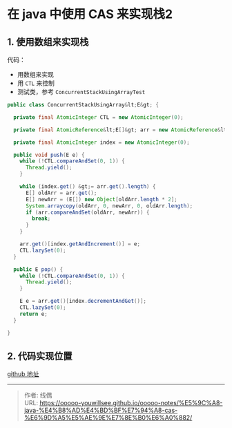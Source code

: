 # 在 java 中使用 CAS 来实现栈2


## 1. 使用数组来实现栈

代码：

* 用数组来实现
* 用 `CTL` 来控制
* 测试类，参考 `ConcurrentStackUsingArrayTest`

```java
public class ConcurrentStackUsingArray&lt;E&gt; {

  private final AtomicInteger CTL = new AtomicInteger(0);

  private final AtomicReference&lt;E[]&gt; arr = new AtomicReference&lt;&gt;((E[]) new Object[10]);

  private final AtomicInteger index = new AtomicInteger(0);

  public void push(E e) {
    while (!CTL.compareAndSet(0, 1)) {
      Thread.yield();
    }

    while (index.get() &gt;= arr.get().length) {
      E[] oldArr = arr.get();
      E[] newArr = (E[]) new Object[oldArr.length * 2];
      System.arraycopy(oldArr, 0, newArr, 0, oldArr.length);
      if (arr.compareAndSet(oldArr, newArr)) {
        break;
      }
    }

    arr.get()[index.getAndIncrement()] = e;
    CTL.lazySet(0);
  }

  public E pop() {
    while (!CTL.compareAndSet(0, 1)) {
      Thread.yield();
    }

    E e = arr.get()[index.decrementAndGet()];
    CTL.lazySet(0);
    return e;
  }

}

```


## 2. 代码实现位置

[github 地址](https://github.com/ooooo-youwillsee/java-framework-guide/blob/main/demo-java-concurrent)


---

> 作者: 线偶  
> URL: https://ooooo-youwillsee.github.io/ooooo-notes/%E5%9C%A8-java-%E4%B8%AD%E4%BD%BF%E7%94%A8-cas-%E6%9D%A5%E5%AE%9E%E7%8E%B0%E6%A0%882/  

